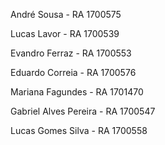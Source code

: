 André Sousa - RA 1700575

Lucas Lavor - RA 1700539

Evandro Ferraz - RA 1700553

Eduardo Correia - RA 1700576

Mariana Fagundes - RA 1701470

Gabriel Alves Pereira - RA 1700547

Lucas Gomes Silva - RA 1700558
